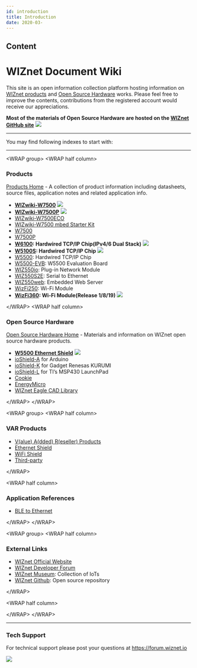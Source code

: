 ```yaml
---
id: introduction
title: Introduction
date: 2020-03-
---
```



## Content
# WIZnet Document Wiki

This site is an open information collection platform hosting information
on [WIZnet products](products) and [Open Source Hardware](osh) works.
Please feel free to improve the contents, contributions from the
registered account would receive our appreciations.

**Most of the materials of Open Source Hardware are hosted on the
[WIZnet GitHub site](https://github.com/Wiznet)**
![](/document_framework/img/github.png)

-----

You may find following indexes to start with:

-----

\<WRAP group\> \<WRAP half column\>

### Products

[Products Home](products) - A collection of product information
including datasheets, source files, application notes and related
application info.

  - **[WIZwiki-W7500](/products/wizwiki_w7500/start)**
    ![](/etc/star.png)
  - **[WIZwiki-W7500P](/products/wizwiki_w7500p/start)**
    ![](/etc/star.png)
  - [WIZwiki-W7500ECO](/products/wizwiki-w7500eco/start)
  - [WIZwiki-W7500 mbed Starter Kit](/products/wizwiki_mbed_kit/start)
  - [W7500](/products/w7500/start)
  - [W7500P](/products/w7500p/start)
  - **[W6100](/products/w6100/start): Hardwired TCP/IP Chip(IPv4/6 Dual
    Stack)** ![](/etc/star.png) 
  - **[W5100S](/products/w5100s/start): Hardwired TCP/IP Chip**
    ![](/etc/star.png) 
  - [W5500](/products/w5500/start): Hardwired TCP/IP Chip
  - [W5500-EVB](/products/w5500/w5500_evb/start): W5500 Evaluation Board
  - [WIZ550io](/products/wiz550io/start): Plug-in Network Module 
  - [WIZ550S2E](/products/wiz550s2e/start): Serial to Ethernet
  - [WIZ550web](/products/wiz550web/start): Embedded Web Server
  - [WizFi250](/products/WizFi250/start): Wi-Fi Module
  - **[WizFi360](/products/WizFi360/start): Wi-Fi Module(Release
    1/8/19)** ![](/etc/star.png)

\</WRAP\>
\<WRAP half column\>

### Open Source Hardware

[Open Source Hardware Home](osh) - Materials and information on WIZnet
open source hardware products.

  - **[W5500 Ethernet Shield](/osh/w5500_ethernet_shield/start)**
    ![](/etc/star.png)
  - [ioShield-A](/osh/ioshield-a/start) for Arduino
  - [ioShield-K](/osh/ioshield-k/start) for Gadget Renesas KURUMI
  - [ioShield-L](/osh/ioshield-l/start) for TI’s MSP430 LaunchPad
  - [Cookie](/osh/cookie/start)
  - [EnergyMicro](/osh/energymicro/start)
  - [WIZnet Eagle CAD Library](/design_guide/hardware/eaglecadlib/start)

\</WRAP\> \</WRAP\>

\<WRAP group\> \<WRAP half column\>

### VAR Products

  - [V(alue) A(dded) R(eseller) Products](/oshw_using_wiznet)
  - [Ethernet Shield](/oshw_using_wiznet/ethernet)
  - [WiFi Shield](/oshw_using_wiznet/wifi)
  - [Third-party](/oshw_using_wiznet/var_products)

\</WRAP\>

\<WRAP half column\>

### Application References

  - [BLE to Ethernet](/oshw_using_wiznet/bletoethernet)

\</WRAP\> \</WRAP\>

\<WRAP group\> \<WRAP half column\>

### External Links

  - [WIZnet Official Website](http://www.wiznet.io/)
  - [WIZnet Developer Forum](http://forum.wiznet.io/)
  - [WIZnet Museum](http://wiznetmuseum.com/): Collection of IoTs
  - [WIZnet Github](https://github.com/Wiznet): Open source repository

\</WRAP\>

\<WRAP half column\>

\</WRAP\> \</WRAP\>

-----

### Tech Support

For technical support please post your questions at
<https://forum.wiznet.io>

![](//mainlogo.jpg)
